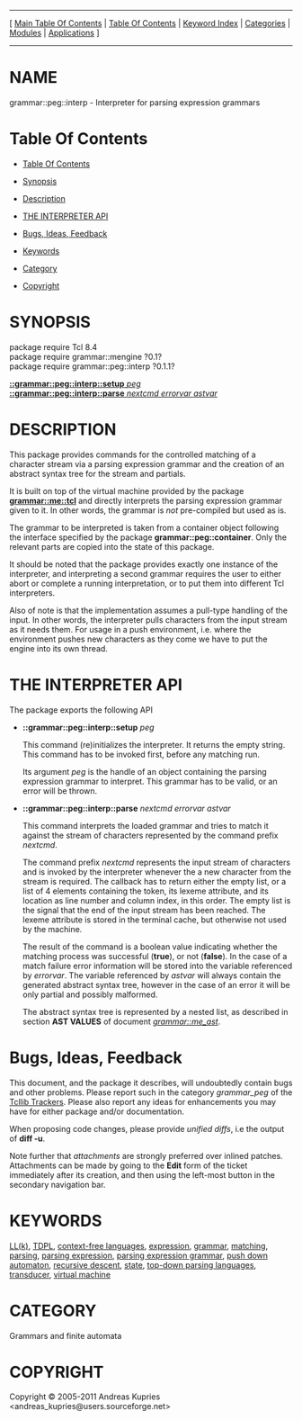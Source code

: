 
[//000000001]: # (grammar::peg::interp \- Grammar operations and usage)
[//000000002]: # (Generated from file 'peg\_interp\.man' by tcllib/doctools with format 'markdown')
[//000000003]: # (Copyright &copy; 2005\-2011 Andreas Kupries <andreas\_kupries@users\.sourceforge\.net>)
[//000000004]: # (grammar::peg::interp\(n\) 0\.1\.1 tcllib "Grammar operations and usage")

<hr> [ <a href="../../../../toc.md">Main Table Of Contents</a> &#124; <a
href="../../../toc.md">Table Of Contents</a> &#124; <a
href="../../../../index.md">Keyword Index</a> &#124; <a
href="../../../../toc0.md">Categories</a> &#124; <a
href="../../../../toc1.md">Modules</a> &#124; <a
href="../../../../toc2.md">Applications</a> ] <hr>

# NAME

grammar::peg::interp \- Interpreter for parsing expression grammars

# <a name='toc'></a>Table Of Contents

  - [Table Of Contents](#toc)

  - [Synopsis](#synopsis)

  - [Description](#section1)

  - [THE INTERPRETER API](#section2)

  - [Bugs, Ideas, Feedback](#section3)

  - [Keywords](#keywords)

  - [Category](#category)

  - [Copyright](#copyright)

# <a name='synopsis'></a>SYNOPSIS

package require Tcl 8\.4  
package require grammar::mengine ?0\.1?  
package require grammar::peg::interp ?0\.1\.1?  

[__::grammar::peg::interp::setup__ *peg*](#1)  
[__::grammar::peg::interp::parse__ *nextcmd* *errorvar* *astvar*](#2)  

# <a name='description'></a>DESCRIPTION

This package provides commands for the controlled matching of a character stream
via a parsing expression grammar and the creation of an abstract syntax tree for
the stream and partials\.

It is built on top of the virtual machine provided by the package
__[grammar::me::tcl](\.\./grammar\_me/me\_tcl\.md)__ and directly interprets
the parsing expression grammar given to it\. In other words, the grammar is
*not* pre\-compiled but used as is\.

The grammar to be interpreted is taken from a container object following the
interface specified by the package __grammar::peg::container__\. Only the
relevant parts are copied into the state of this package\.

It should be noted that the package provides exactly one instance of the
interpreter, and interpreting a second grammar requires the user to either abort
or complete a running interpretation, or to put them into different Tcl
interpreters\.

Also of note is that the implementation assumes a pull\-type handling of the
input\. In other words, the interpreter pulls characters from the input stream as
it needs them\. For usage in a push environment, i\.e\. where the environment
pushes new characters as they come we have to put the engine into its own
thread\.

# <a name='section2'></a>THE INTERPRETER API

The package exports the following API

  - <a name='1'></a>__::grammar::peg::interp::setup__ *peg*

    This command \(re\)initializes the interpreter\. It returns the empty string\.
    This command has to be invoked first, before any matching run\.

    Its argument *peg* is the handle of an object containing the parsing
    expression grammar to interpret\. This grammar has to be valid, or an error
    will be thrown\.

  - <a name='2'></a>__::grammar::peg::interp::parse__ *nextcmd* *errorvar* *astvar*

    This command interprets the loaded grammar and tries to match it against the
    stream of characters represented by the command prefix *nextcmd*\.

    The command prefix *nextcmd* represents the input stream of characters and
    is invoked by the interpreter whenever the a new character from the stream
    is required\. The callback has to return either the empty list, or a list of
    4 elements containing the token, its lexeme attribute, and its location as
    line number and column index, in this order\. The empty list is the signal
    that the end of the input stream has been reached\. The lexeme attribute is
    stored in the terminal cache, but otherwise not used by the machine\.

    The result of the command is a boolean value indicating whether the matching
    process was successful \(__true__\), or not \(__false__\)\. In the case
    of a match failure error information will be stored into the variable
    referenced by *errorvar*\. The variable referenced by *astvar* will
    always contain the generated abstract syntax tree, however in the case of an
    error it will be only partial and possibly malformed\.

    The abstract syntax tree is represented by a nested list, as described in
    section __AST VALUES__ of document
    *[grammar::me\_ast](\.\./grammar\_me/me\_ast\.md)*\.

# <a name='section3'></a>Bugs, Ideas, Feedback

This document, and the package it describes, will undoubtedly contain bugs and
other problems\. Please report such in the category *grammar\_peg* of the
[Tcllib Trackers](http://core\.tcl\.tk/tcllib/reportlist)\. Please also report
any ideas for enhancements you may have for either package and/or documentation\.

When proposing code changes, please provide *unified diffs*, i\.e the output of
__diff \-u__\.

Note further that *attachments* are strongly preferred over inlined patches\.
Attachments can be made by going to the __Edit__ form of the ticket
immediately after its creation, and then using the left\-most button in the
secondary navigation bar\.

# <a name='keywords'></a>KEYWORDS

[LL\(k\)](\.\./\.\./\.\./\.\./index\.md\#ll\_k\_), [TDPL](\.\./\.\./\.\./\.\./index\.md\#tdpl),
[context\-free languages](\.\./\.\./\.\./\.\./index\.md\#context\_free\_languages),
[expression](\.\./\.\./\.\./\.\./index\.md\#expression),
[grammar](\.\./\.\./\.\./\.\./index\.md\#grammar),
[matching](\.\./\.\./\.\./\.\./index\.md\#matching),
[parsing](\.\./\.\./\.\./\.\./index\.md\#parsing), [parsing
expression](\.\./\.\./\.\./\.\./index\.md\#parsing\_expression), [parsing expression
grammar](\.\./\.\./\.\./\.\./index\.md\#parsing\_expression\_grammar), [push down
automaton](\.\./\.\./\.\./\.\./index\.md\#push\_down\_automaton), [recursive
descent](\.\./\.\./\.\./\.\./index\.md\#recursive\_descent),
[state](\.\./\.\./\.\./\.\./index\.md\#state), [top\-down parsing
languages](\.\./\.\./\.\./\.\./index\.md\#top\_down\_parsing\_languages),
[transducer](\.\./\.\./\.\./\.\./index\.md\#transducer), [virtual
machine](\.\./\.\./\.\./\.\./index\.md\#virtual\_machine)

# <a name='category'></a>CATEGORY

Grammars and finite automata

# <a name='copyright'></a>COPYRIGHT

Copyright &copy; 2005\-2011 Andreas Kupries <andreas\_kupries@users\.sourceforge\.net>
